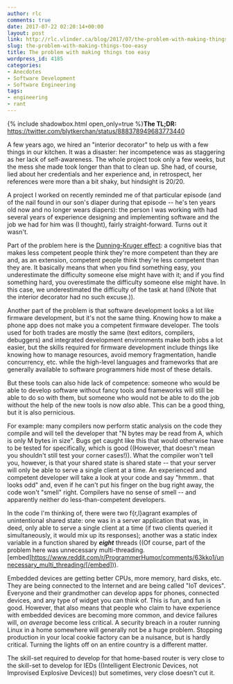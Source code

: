 ```yaml
---
author: rlc
comments: true
date: 2017-07-22 02:20:14+00:00
layout: post
link: http://rlc.vlinder.ca/blog/2017/07/the-problem-with-making-things-too-easy/
slug: the-problem-with-making-things-too-easy
title: The problem with making things too easy
wordpress_id: 4185
categories:
- Anecdotes
- Software Development
- Software Engineering
tags:
- engineering
- rant
---
```


{% include shadowbox.html open_only=true %}**The TL;DR:**
https://twitter.com/blytkerchan/status/888378949683773440
</div>
<!--more-->
A few years ago, we hired an "interior decorator" to help us with a few things in our kitchen. It was a disaster: her incompetence was as staggering as her lack of self-awareness. The whole project took only a few weeks, but the mess she made took longer than that to clean up. She had, of course, lied about her credentials and her experience and, in retrospect, her references were more than a bit shaky, but hindsight is 20/20.

A project I worked on recently reminded me of that particular episode (and of the nail found in our son's diaper during that episode -- he's ten years old now and no longer wears diapers): the person I was working with had several years of experience designing and implementing software and the job we had for him was (I thought), fairly straight-forward. Turns out it wasn't.

Part of the problem here is the [Dunning-Kruger effect](https://en.wikipedia.org/wiki/Dunning%E2%80%93Kruger_effect): a cognitive bias that makes less competent people think they're more competent than they are and, as an extension, competent people think they're less competent than they are. It basically means that when you find something easy, you underestimate the difficulty someone else might have with it; and if you find something hard, you overestimate the difficulty someone else might have. In this case, we underestimated the difficulty of the task at hand ((Note that the interior decorator had no such excuse.)).

Another part of the problem is that software development looks a lot like firmware development, but it's not the same thing. Knowing how to make a phone app does not make you a competent firmware developer. The tools used for both trades are mostly the same (text editors, compilers, debuggers) and integrated development environments make both jobs a lot easier, but the skills required for firmware development include things like knowing how to manage resources, avoid memory fragmentation, handle concurrency, etc. while the high-level languages and frameworks that are generally available to software programmers hide most of these details.

But these tools can also hide lack of competence: someone who would be able to develop software without fancy tools and frameworks will still be able to do so with them, but someone who would not be able to do the job without the help of the new tools is now _also_ able. This can be a good thing, but it is also pernicious.

For example: many compilers now perform static analysis on the code they compile and will tell the developer that "N bytes may be read from A, which is only M bytes in size". Bugs get caught like this that would otherwise have to be tested for specifically, which is good ((However, that doesn't mean you shouldn't still test your corner cases!)). What the compiler won't tell you, however, is that your shared state is shared state -- that your server will only be able to serve a single client at a time. An experienced and competent developer will take a look at your code and say "hmmm.. that looks odd" and, even if he can't put his finger on the bug right away, the code won't "smell" right. Compilers have no sense of smell -- and apparently neither do less-than-competent developers.

In the code I'm thinking of, there were two f{r,l}agrant examples of unintentional shared state: one was in a server application that was, in deed, only able to serve a single client at a time (if two clients queried it simultaneously, it would mix up its responses); another was a static index variable in a function shared by **_eight_** threads ((Of course, part of the problem here was unnecessary multi-threading. [embed]https://www.reddit.com/r/ProgrammerHumor/comments/63kko1/unnecessary_multi_threading/[/embed])).

Embedded devices are getting better CPUs, more memory, hard disks, etc. They are being connected to the Internet and are being called "IoT devices". Everyone and their grandmother can develop apps for phones, connected devices, and any type of widget you can think of. This is fun, and fun is good. However, that also means that people who claim to have experience with embedded devices are becoming more common, and device failures will, _on average_ become less critical. A security breach in a router running Linux in a home somewhere will generally not be a huge problem. Stopping production in your local cookie factory can be a nuisance, but is hardly critical. Turning the lights off on an entire country is a different matter.

The skill-set required to develop for that home-based router is very close to the skill-set to develop for IEDs ((Intelligent Electronic Devices, not Improvised Explosive Devices)) but sometimes, very close doesn't cut it.
